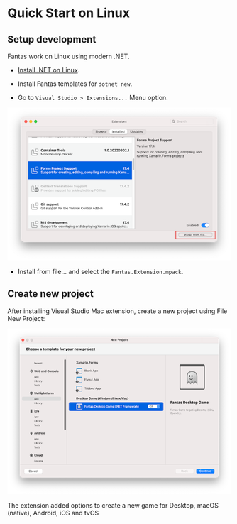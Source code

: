 # Quick Start on Linux

## Setup development

Fantas work on Linux using modern .NET.

* [Install .NET on Linux](https://learn.microsoft.com/en-us/dotnet/core/install/linux).
* Install Fantas templates for `dotnet new`.

* Go to `Visual Studio > Extensions...` Menu option.

![screenshot_vs](images/vsmac_extensions.png)

* Install from file... and select the `Fantas.Extension.mpack`.
## Create new project

After installing Visual Studio Mac extension, create a new project using File New Project:

![screenshot_vs](images/screenshot_vsmac.png)

The extension added options to create a new game for Desktop, macOS (native), Android, iOS and tvOS
